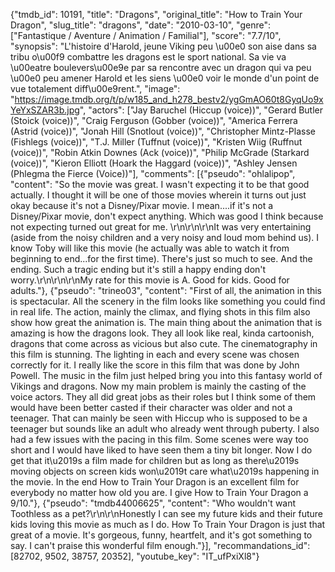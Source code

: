 {"tmdb_id": 10191, "title": "Dragons", "original_title": "How to Train Your Dragon", "slug_title": "dragons", "date": "2010-03-10", "genre": ["Fantastique / Aventure / Animation / Familial"], "score": "7.7/10", "synopsis": "L'histoire d'Harold, jeune Viking peu \u00e0 son aise dans sa tribu o\u00f9 combattre les dragons est le sport national. Sa vie va \u00eatre boulevers\u00e9e par sa rencontre avec un dragon qui va peu \u00e0 peu amener Harold et les siens \u00e0 voir le monde d'un point de vue totalement diff\u00e9rent.", "image": "https://image.tmdb.org/t/p/w185_and_h278_bestv2/ygGmAO60t8GyqUo9xYeYxSZAR3b.jpg", "actors": ["Jay Baruchel (Hiccup (voice))", "Gerard Butler (Stoick (voice))", "Craig Ferguson (Gobber (voice))", "America Ferrera (Astrid (voice))", "Jonah Hill (Snotlout (voice))", "Christopher Mintz-Plasse (Fishlegs (voice))", "T.J. Miller (Tuffnut (voice))", "Kristen Wiig (Ruffnut (voice))", "Robin Atkin Downes (Ack (voice))", "Philip McGrade (Starkard (voice))", "Kieron Elliott (Hoark the Haggard (voice))", "Ashley Jensen (Phlegma the Fierce (Voice))"], "comments": [{"pseudo": "ohlalipop", "content": "So the movie was great. I wasn't expecting it to be that good actually. I thought it will be one of those movies wherein it turns out just okay because it's not a Disney/Pixar movie. I mean....if it's not a Disney/Pixar movie, don't expect anything. Which was good I think because not expecting turned out great for me. \r\n\r\n\r\nIt was very entertaining (aside from the noisy children and a very noisy and loud mom behind us). I know Toby will like this movie (he actually was able to watch it from beginning to end...for the first time). There's just so much to see. And the ending. Such a tragic ending but it's still a happy ending don't worry.\r\n\r\n\r\nMy rate for this movie is A. Good for kids. Good for adults."}, {"pseudo": "trineo03", "content": "First of all, the animation in this is spectacular. All the scenery in the film looks like something you could find in real life. The action, mainly the climax, and flying shots in this film also show how great the animation is. The main thing about the animation that is amazing is how the dragons look. They all look like real, kinda cartoonish, dragons that come across as vicious but also cute. The cinematography in this film is stunning. The lighting in each and every scene was chosen correctly for it. I really like the score in this film that was done by John Powell. The music in the film just helped bring you into this fantasy world of Vikings and dragons. Now my main problem is mainly the casting of the voice actors. They all did great jobs as their roles but I think some of them would have been better casted if their character was older and not a teenager. That can mainly be seen with Hiccup who is supposed to be a teenager but sounds like an adult who already went through puberty. I also had a few issues with the pacing in this film. Some scenes were way too short and I would have liked to have seen them a tiny bit longer. Now I do get that it\u2019s a film made for children but as long as there\u2019s moving objects on screen kids won\u2019t care what\u2019s happening in the movie. In the end How to Train Your Dragon is an excellent film for everybody no matter how old you are. I give How to Train Your Dragon a 9/10."}, {"pseudo": "tmdb44006625", "content": "Who wouldn't want Toothless as a pet?\r\n\r\nHonestly I can see my future kids and their future kids loving this movie as much as I do. How To Train Your Dragon is just that great of a movie. It's gorgeous, funny, heartfelt, and it's got something to say. I can't praise this wonderful film enough."}], "recommandations_id": [82702, 9502, 38757, 20352], "youtube_key": "IT_ufPxiXl8"}